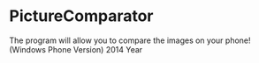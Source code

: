 PictureComparator
=================

The program will allow you to compare the images on your phone! (Windows Phone Version) 2014 Year
